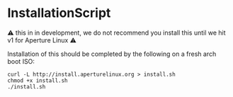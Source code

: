 # InstallationScript

:warning: this in in development, we do not recommend you install this until we hit v1 for Aperture Linux :warning:

Installation of this should be completed by the following on a fresh arch boot ISO:
```
curl -L http://install.aperturelinux.org > install.sh
chmod +x install.sh
./install.sh
```
